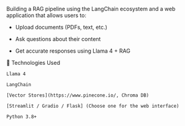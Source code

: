  Building a RAG pipeline using the LangChain ecosystem and a web application that allows users to:
 

   - Upload documents (PDFs, text, etc.)

   - Ask questions about their content

   - Get accurate responses using Llama 4 + RAG

   🔧 Technologies Used

    Llama 4

    LangChain

    [Vector Stores](https://www.pinecone.io/, Chroma DB)

    [Streamlit / Gradio / Flask] (Choose one for the web interface)

    Python 3.8+
